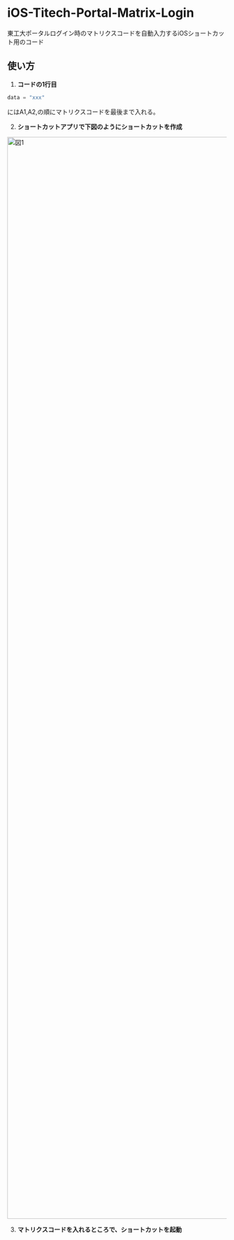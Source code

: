# iOS-Titech-Portal-Matrix-Login
東工大ポータルログイン時のマトリクスコードを自動入力するiOSショートカット用のコード

## 使い方
1. **コードの1行目**
```JavaScript
data = "xxx"
```
にはA1,A2,の順にマトリクスコードを最後まで入れる。

2. **ショートカットアプリで下図のようにショートカットを作成**
<img width="1851" height="2475" alt="図1" src="https://github.com/user-attachments/assets/96ee0dcb-e4d7-4ac0-93b9-7b526653b6e0" />

3. **マトリクスコードを入れるところで、ショートカットを起動**
